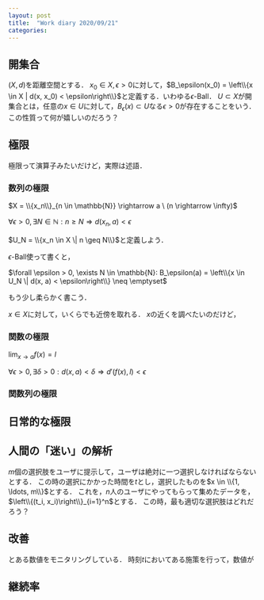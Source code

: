 ```yaml
---
layout: post
title:  "Work diary 2020/09/21"
categories: 
---
```


## 開集合

$(X, d)$を距離空間とする．
$x_0 \in X, \epsilon > 0$に対して，$B_\epsilon(x_0) = \left\\{x \in X | d(x, x_0) < \epsilon\right\\}$と定義する．いわゆる$\epsilon$-Ball．
$U \subset X$が開集合とは，任意の$x \in U$に対して，$B_\epsilon(x) \subset U$なる$\epsilon > 0$が存在することをいう．
この性質って何が嬉しいのだろう？

## 極限

極限って演算子みたいだけど，実際は述語．

### 数列の極限

$X = \\{x_n\\}_{n \in \mathbb{N}} \rightarrow a \ (n \rightarrow \infty)$

$\forall \epsilon > 0, \exists N \in \mathbb{N}: n \geq N \Rightarrow d(x_n, a) < \epsilon$

$U_N = \\{x_n \in X \| n \geq N\\}$と定義しよう．

$\epsilon$-Ball使って書くと，

$\forall \epsilon > 0, \exists N \in \mathbb{N}: B_\epsilon(a) = \left\\{x \in U_N \| d(x, a) < \epsilon\right\\} \neq \emptyset$

もう少し柔らかく書こう．

$x \in X$に対して，いくらでも近傍を取れる．
$x$の近くを調べたいのだけど，

### 関数の極限

$\lim_{x \rightarrow a} f(x) = l$

$\forall \epsilon > 0, \exists \delta > 0: d(x, a) < \delta \Rightarrow d'(f(x), l) < \epsilon$

### 関数列の極限

## 日常的な極限

## 人間の「迷い」の解析

$m$個の選択肢をユーザに提示して，ユーザは絶対に一つ選択しなければならないとする．
この時の選択にかかった時間を$t$とし，選択したものを$x \in \\{1, \ldots, m\\}$とする．
これを，$n$人のユーザにやってもらって集めたデータを，$\left\\{(t_i, x_i)\right\\}_{i=1}^n$とする．
この時，最も適切な選択肢はどれだろう？

## 改善

とある数値をモニタリングしている．
時刻$t$においてある施策を行って，数値が

## 継続率

